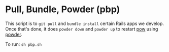 # Pull, Bundle, Powder (pbp)

This script is to `git pull` and `bundle install` certain Rails apps we develop. Once that's done, it does `powder down` and `powder up` to restart [pow](http://pow.cx/) using [powder](https://github.com/Rodreegez/powder).

To run: `sh pbp.sh`

